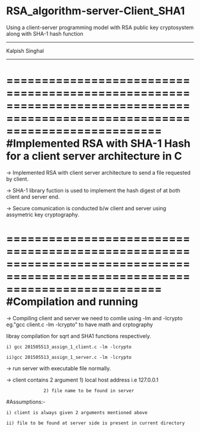 # RSA_algorithm-server-Client_SHA1
Using a client-server programming model with RSA public key cryptosystem along with SHA-1 hash function
____________________________________________________________________________________________________________________________________________

Kalpish Singhal
____________________________________________________________________________________________________________________________________________

==============================================================================================================================
#Implemented RSA with SHA-1 Hash for a client server architecture in C
==============================================================================================================================
-> Implemented RSA with client server architecture to send a file requested by client.

-> SHA-1 library fuction is used to implement the hash digest of at both client and server end.

-> Secure comunication is conducted b/w client and server using assymetric key cryptography.

==============================================================================================================================
#Compilation and running 
==============================================================================================================================
-> Compiling client and server we need to comlie using -lm and -lcrypto eg."gcc client.c -lm -lcrypto" to have math and crptography

   libray compilation for sqrt and SHA1 functions respectively.

	i) gcc 201505513_assign_1_client.c -lm -lcrypto

	ii)gcc 201505513_assign_1_server.c -lm -lcrypto

-> run server with executable file normally.

-> client contains 2 argument 1) local host address i.e 127.0.0.1

			      2) file name to be found in server 
#Assumptions:-

	i) client is always given 2 arguments mentioned above

	ii) file to be found at server side is present in current directory 

